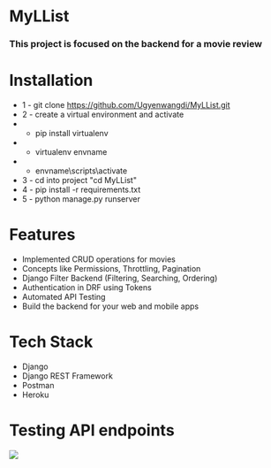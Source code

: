 # MyLList

### This project is focused on the backend for a movie review

# Installation
* 1 - git clone https://github.com/Ugyenwangdi/MyLList.git
* 2 - create a virtual environment and activate
*  - pip install virtualenv
*  - virtualenv envname
*  - envname\scripts\activate
* 3 - cd into project "cd MyLList"
* 4 - pip install -r requirements.txt
* 5 - python manage.py runserver



# Features
* Implemented CRUD operations for movies
* Concepts like Permissions, Throttling, Pagination
* Django Filter Backend (Filtering, Searching, Ordering)
* Authentication in DRF using Tokens
* Automated API Testing
* Build the backend for your web and mobile apps


# Tech Stack
* Django
* Django REST Framework
* Postman
* Heroku

# Testing API endpoints
<img src="myllist.png">  





